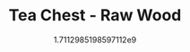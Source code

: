 ---
title: "Tea Chest - Raw Wood"
date: 1711298519.8597112
image: "img/tea-chest-raw.jpeg"
description: "My very own design, lasercut wood. Removable tea storage trays"
---
